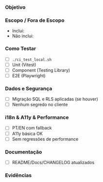 ### Objetivo
<!-- contexto curto -->

### Escopo / Fora de Escopo
- Inclui:
- Não inclui:

### Como Testar
- [ ] `./ci_test_local.sh`
- [ ] Unit (Vitest)
- [ ] Component (Testing Library)
- [ ] E2E (Playwright)

### Dados e Segurança
- [ ] Migração SQL e RLS aplicadas (se houver)
- [ ] Nenhum segredo no cliente

### i18n & A11y & Performance
- [ ] PT/EN com fallback
- [ ] A11y básica OK
- [ ] Sem regressões de performance

### Documentação
- [ ] README/Docs/CHANGELOG atualizados

### Evidências
<!-- prints, diffs, logs -->
